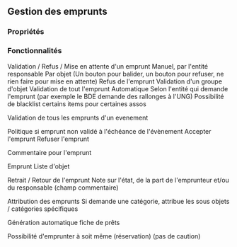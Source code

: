 ## Gestion des emprunts

### Propriétés

### Fonctionnalités

Validation / Refus / Mise en attente d'un emprunt
  Manuel, par l'entité responsable
    Par objet (Un bouton pour balider, un bouton pour refuser, ne rien faire pour mise en attente)
    Refus de l'emprunt
    Validation d'un groupe d'objet
    Validation de tout l'emprunt
  Automatique
    Selon l'entité qui demande l'emprunt (par exemple le BDE demande des rallonges à l'UNG)
    Possibilité de blacklist certains items pour certaines assos

  Validation de tous les emprunts d'un evenement

Politique si emprunt non validé à l'échéance de l'évènement
  Accepter l'emprunt
  Refuser l'emprunt

Commentaire pour l'emprunt
 
Emprunt
  Liste d'objet

Retrait / Retour de l'emprunt
  Note sur l'état, de la part de l'emprunteur et/ou du responsable (champ commentaire)

Attribution des emprunts
  Si demande une catégorie, attribue les sous objets / catégories spécifiques

Génération automatique fiche de prêts

Possibilité d'emprunter à soit même (réservation) (pas de caution)
